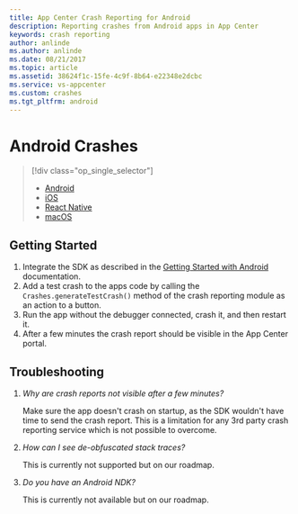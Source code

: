 ```yaml
---
title: App Center Crash Reporting for Android
description: Reporting crashes from Android apps in App Center
keywords: crash reporting
author: anlinde
ms.author: anlinde
ms.date: 08/21/2017
ms.topic: article
ms.assetid: 38624f1c-15fe-4c9f-8b64-e22348e2dcbc
ms.service: vs-appcenter
ms.custom: crashes
ms.tgt_pltfrm: android
---
```


# Android Crashes

> [!div class="op_single_selector"]
> * [Android](android.md)
> * [iOS](ios.md)
> * [React Native](react-native.md)
> * [macOS](macos.md)

## Getting Started

1. Integrate the SDK as described in the [Getting Started with Android](~/sdk/getting-started/android.md) documentation.
2. Add a test crash to the apps code by calling the `Crashes.generateTestCrash()` method of the crash reporting module as an action to a button.
3. Run the app without the debugger connected, crash it, and then restart it.
4. After a few minutes the crash report should be visible in the App Center portal.

## Troubleshooting

1. *Why are crash reports not visible after a few minutes?*

    Make sure the app doesn't crash on startup, as the SDK wouldn't have time to send the crash report. This is a limitation for any 3rd party crash reporting service which is not possible to overcome.

2. *How can I see de-obfuscated stack traces?*

    This is currently not supported but on our roadmap.

3. *Do you have an Android NDK?*

    This is currently not available but on our roadmap.

